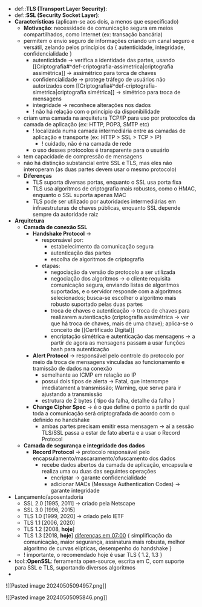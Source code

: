 * def::**TLS (Transport Layer Security)**: 
* def::**SSL (Security Socket Layer)**: 
* **Características** (aplicam-se aos dois, a menos que especificado)
	* **Motivação**: necessidade de comunicação segura em meios compartilhados, como Internet (ex: transação bancária)
	* permitem o envio seguro de informações criando um canal seguro e versátil, zelando pelos princípios da { autenticidade, integridade, confidencialidade }
		* autenticidade -> verifica a identidade das partes, usando [[Criptografia#^def-criptografia-assimetrica|criptografia assimétrica]] -> assimétrico para torca de chaves
		* confidencialidade -> protege tráfego de usuários não autorizados com [[Criptografia#^def-criptografia-simetrica|criptografia simétrica]] -> simétrico para troca de mensagens
		* integridade -> reconhece alterações nos dados
		* ! não há relação com o princípio da disponibilidade
	* criam uma camada na arquitetura TCP/IP para uso por protocolos da camada de aplicação (ex: HTTP, POP3, SMTP etc)
		* ! localizada numa camada intermediária entre as camadas de aplicação e transporte (ex: HTTP > SSL > TCP > IP)
			* ! cuidado, não é na camada de rede
		* o uso desses protocolos é transparente para o usuário
	* tem capacidade de compressão de mensagens
	* não há distinção substancial entre SSL e TLS, mas eles não interoperam (as duas partes devem usar o mesmo protocolo)
	* **Diferenças**
		* TLS suporta diversas portas, enquanto o SSL usa porta fixa
		* TLS usa algoritmos de criptografia mais robustos, como o HMAC, enquanto o SSL suporta apenas MAC
		* TLS pode ser utilizado por autoridades intermediárias em infraestruturas de chaves públicas, enquanto SSL depende sempre da autoridade raiz
* **Arquitetura**
	* **Camada de conexão SSL**
		* **Handshake Protocol** -> 
			* responsável por:
				* estabelecimento da comunicação segura
				* autenticação das partes
				* escolha de algoritmos de criptografia
			* etapas:
				* negociação da versão do protocolo a ser utilizada
				* negociação dos algoritmos -> o cliente requisita comunicação segura, enviando listas de algoritmos suportadas, e o servidor responde com a algoritmos selecionados; busca-se escolher o algoritmo mais robusto suportado pelas duas partes
				* troca de chaves e autenticação -> troca de chaves para realizarem autenticação (criptografia assimétrica -> ver que há troca de chaves, mais de uma chave); aplica-se o conceito de [[Certificado Digital]]
				* encriptação simétrica e autenticação das mensagens -> a partir de agora as mensagens passam a usar funções hash para autenticação
		* **Alert Protocol** -> responsável pelo controle do protocolo por meio da troca de mensagens vinculadas ao funcionamento e tramissão de dados na conexão
			* semelhante ao ICMP em relação ao IP
			* possui dois tipos de alerta -> Fatal, que interrompe imediatament a transmissão; Warning, que serve para ir ajustando a transmissão
			* estrutura de 2 bytes { tipo da falha, detalhe da falha }
		* **Change Cipher Spec** -> é o que define o ponto a partir do qual toda a comunicação será criptografada de acordo com o definido no handshake
			* ambas partes precisam emitir essa mensagem -> aí a sessão TLS/SSL passa a estar de fato aberta e a usar o Record Protocol
	* **Camada de segurança e integridade dos dados**
		* **Record Protocol** -> protocolo responsável pelo encapsulamento/mascaramento/ofuscamento dos dados
			* recebe dados abertos da camada de aplicação, encapsula e realiza uma ou duas das seguintes operações
				* encriptar -> garante confidencialidade
				* adicionar MACs (Message Authentication Codes) -> garante integridade
* Lançamento/aposentadoria
	* SSL 2.0 \[1995, 2011\] -> criado pela Netscape
	* SSL 3.0 \[1996, 2015\]
	* TLS 1.0 \[1999, 2020\] -> criado pelo IETF
	* TLS 1.1 \[2006, 2020\]
	* TLS 1.2 \[2008, **hoje**\]
	* TLS 1.3 \[2018, **hoje**\] [diferenças em 07:00](https://www.estrategiaconcursos.com.br/app/dashboard/cursos/275778/aulas/2640908/videos/180002) { simplificação da comunicação, maior segurança, assinatura mais robusta, melhor algoritmo de curvas elípticas, desempenho do handshake }
	* ! importante, o recomendado hoje é usar TLS { 1.2, 1.3 }
* tool::**OpenSSL**: ferramenta open-source, escrita em C, com suporte para SSL e TLS, suportando diversos algoritmos
* 




![[Pasted image 20240505094957.png]]

![[Pasted image 20240505095846.png]]